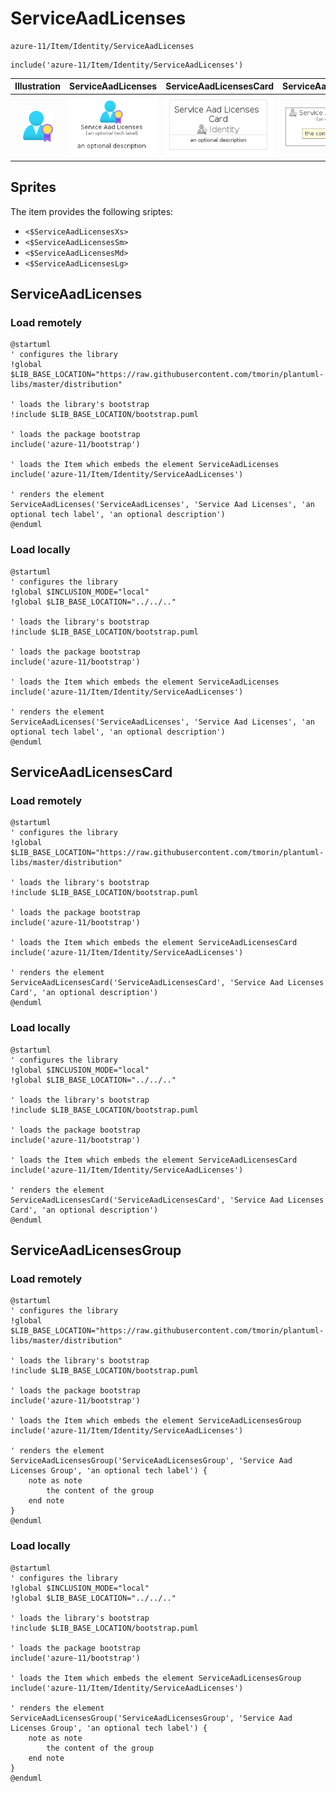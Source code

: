 # ServiceAadLicenses


```text
azure-11/Item/Identity/ServiceAadLicenses
```

```text
include('azure-11/Item/Identity/ServiceAadLicenses')
```



| Illustration | ServiceAadLicenses | ServiceAadLicensesCard | ServiceAadLicensesGroup |
| :---: | :---: | :---: | :---: |
| ![illustration for Illustration](../../../azure-11/Item/Identity/ServiceAadLicenses.png) | ![illustration for ServiceAadLicenses](../../../azure-11/Item/Identity/ServiceAadLicenses.Local.png) | ![illustration for ServiceAadLicensesCard](../../../azure-11/Item/Identity/ServiceAadLicensesCard.Local.png) | ![illustration for ServiceAadLicensesGroup](../../../azure-11/Item/Identity/ServiceAadLicensesGroup.Local.png) |



## Sprites
The item provides the following sriptes:

- `<$ServiceAadLicensesXs>`
- `<$ServiceAadLicensesSm>`
- `<$ServiceAadLicensesMd>`
- `<$ServiceAadLicensesLg>`





## ServiceAadLicenses

### Load remotely
```plantuml
@startuml
' configures the library
!global $LIB_BASE_LOCATION="https://raw.githubusercontent.com/tmorin/plantuml-libs/master/distribution"

' loads the library's bootstrap
!include $LIB_BASE_LOCATION/bootstrap.puml

' loads the package bootstrap
include('azure-11/bootstrap')

' loads the Item which embeds the element ServiceAadLicenses
include('azure-11/Item/Identity/ServiceAadLicenses')

' renders the element
ServiceAadLicenses('ServiceAadLicenses', 'Service Aad Licenses', 'an optional tech label', 'an optional description')
@enduml
```

### Load locally
```plantuml
@startuml
' configures the library
!global $INCLUSION_MODE="local"
!global $LIB_BASE_LOCATION="../../.."

' loads the library's bootstrap
!include $LIB_BASE_LOCATION/bootstrap.puml

' loads the package bootstrap
include('azure-11/bootstrap')

' loads the Item which embeds the element ServiceAadLicenses
include('azure-11/Item/Identity/ServiceAadLicenses')

' renders the element
ServiceAadLicenses('ServiceAadLicenses', 'Service Aad Licenses', 'an optional tech label', 'an optional description')
@enduml
```

## ServiceAadLicensesCard

### Load remotely
```plantuml
@startuml
' configures the library
!global $LIB_BASE_LOCATION="https://raw.githubusercontent.com/tmorin/plantuml-libs/master/distribution"

' loads the library's bootstrap
!include $LIB_BASE_LOCATION/bootstrap.puml

' loads the package bootstrap
include('azure-11/bootstrap')

' loads the Item which embeds the element ServiceAadLicensesCard
include('azure-11/Item/Identity/ServiceAadLicenses')

' renders the element
ServiceAadLicensesCard('ServiceAadLicensesCard', 'Service Aad Licenses Card', 'an optional description')
@enduml
```

### Load locally
```plantuml
@startuml
' configures the library
!global $INCLUSION_MODE="local"
!global $LIB_BASE_LOCATION="../../.."

' loads the library's bootstrap
!include $LIB_BASE_LOCATION/bootstrap.puml

' loads the package bootstrap
include('azure-11/bootstrap')

' loads the Item which embeds the element ServiceAadLicensesCard
include('azure-11/Item/Identity/ServiceAadLicenses')

' renders the element
ServiceAadLicensesCard('ServiceAadLicensesCard', 'Service Aad Licenses Card', 'an optional description')
@enduml
```

## ServiceAadLicensesGroup

### Load remotely
```plantuml
@startuml
' configures the library
!global $LIB_BASE_LOCATION="https://raw.githubusercontent.com/tmorin/plantuml-libs/master/distribution"

' loads the library's bootstrap
!include $LIB_BASE_LOCATION/bootstrap.puml

' loads the package bootstrap
include('azure-11/bootstrap')

' loads the Item which embeds the element ServiceAadLicensesGroup
include('azure-11/Item/Identity/ServiceAadLicenses')

' renders the element
ServiceAadLicensesGroup('ServiceAadLicensesGroup', 'Service Aad Licenses Group', 'an optional tech label') {
    note as note
        the content of the group
    end note
}
@enduml
```

### Load locally
```plantuml
@startuml
' configures the library
!global $INCLUSION_MODE="local"
!global $LIB_BASE_LOCATION="../../.."

' loads the library's bootstrap
!include $LIB_BASE_LOCATION/bootstrap.puml

' loads the package bootstrap
include('azure-11/bootstrap')

' loads the Item which embeds the element ServiceAadLicensesGroup
include('azure-11/Item/Identity/ServiceAadLicenses')

' renders the element
ServiceAadLicensesGroup('ServiceAadLicensesGroup', 'Service Aad Licenses Group', 'an optional tech label') {
    note as note
        the content of the group
    end note
}
@enduml
```

